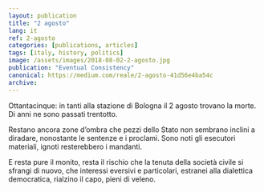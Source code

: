 ```yaml
---
layout: publication
title: "2 agosto"
lang: it
ref: 2-agosto
categories: [publications, articles]
tags: [italy, history, politics]
image: /assets/images/2018-08-02-2-agosto.jpg
publication: "Eventual Consistency"
canonical: https://medium.com/reale/2-agosto-41d56e4ba54c
archive:
---
```


Ottantacinque: in tanti alla stazione di Bologna il 2 agosto trovano la morte. Di anni ne sono passati trentotto.

Restano ancora zone d’ombra che pezzi dello Stato non sembrano inclini a diradare, nonostante le sentenze e i proclami. Sono noti gli esecutori materiali, ignoti resterebbero i mandanti.

E resta pure il monito, resta il rischio che la tenuta della società civile si sfrangi di nuovo, che interessi eversivi e particolari, estranei alla dialettica democratica, rialzino il capo, pieni di veleno.
